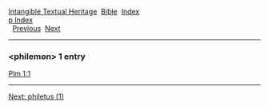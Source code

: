 [Intangible Textual Heritage](../../index)  [Bible](../index) 
[Index](index)   
[p Index](_p_)  
  [Previous](c08498)  [Next](c08500) 

------------------------------------------------------------------------

### &lt;philemon&gt; 1 entry

[Plm 1:1](../kjv/plm001.htm#001)  

------------------------------------------------------------------------

[Next: philetus (1)](c08500)
